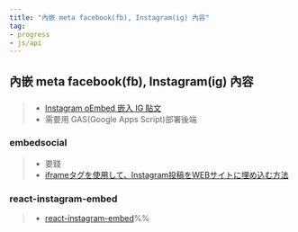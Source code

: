```yaml
---
title: "內嵌 meta facebook(fb), Instagram(ig) 內容"
tag: 
- progress
- js/api 
---
```


##  內嵌 meta facebook(fb), Instagram(ig) 內容
### 
>- [Instagram oEmbed 嵌入 IG 貼文](https://www.letswrite.tw/instagram-embed/)
>- 需要用 GAS(Google Apps Script)部署後端

### embedsocial
>- 要錢
>- [iframeタグを使用して、Instagram投稿をWEBサイトに埋め込む方法](https://embedsocial.jp/knowledge-base/list/embed-iframe-widget/)

### react-instagram-embed
>- [react-instagram-embed](https://www.npmjs.com/package/react-instagram-embed)%%
